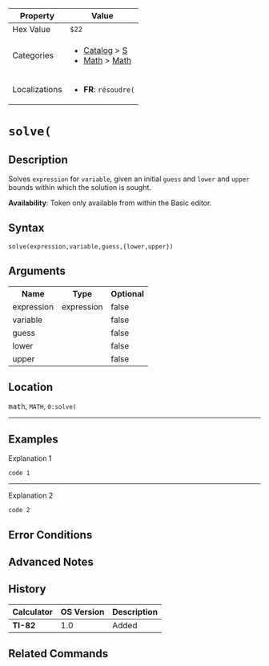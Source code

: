 | Property      | Value |
|---------------|-------|
| Hex Value     | `$22`|
| Categories    | <ul><li>[Catalog](<../categories/Catalog.md>) > [S](<../categories/Catalog.md#S>)</li><li>[Math](<../categories/Math.md>) > [Math](<../categories/Math.md#Math>)</li></ul> |
| Localizations | <ul><li><b>FR</b>: `résoudre(`</li></ul> |

# `solve(`

## Description
Solves `expression` for `variable`, given an initial `guess` and `lower` and `upper` bounds within which the solution is sought.


<b>Availability</b>: Token only available from within the Basic editor.

## Syntax
`solve(expression,variable,guess,{lower,upper})`

## Arguments
<table>
<tr><th>Name</th><th>Type</th><th>Optional</th></tr>

<tr><td>expression</td><td>expression</td><td>false</td></tr>

<tr><td>variable</td><td></td><td>false</td></tr>

<tr><td>guess</td><td></td><td>false</td></tr>

<tr><td>lower</td><td></td><td>false</td></tr>

<tr><td>upper</td><td></td><td>false</td></tr>

</table>

## Location
<kbd>math</kbd>, `MATH`, `0:solve(`
<hr>

## Examples

Explanation 1
```ti-basic
code 1
```
---
Explanation 2
```ti-basic
code 2
```

## Error Conditions


## Advanced Notes


## History
| Calculator | OS Version | Description |
|------------|------------|-------------|
| <b>TI-82</b> | 1.0 | Added

## Related Commands

    